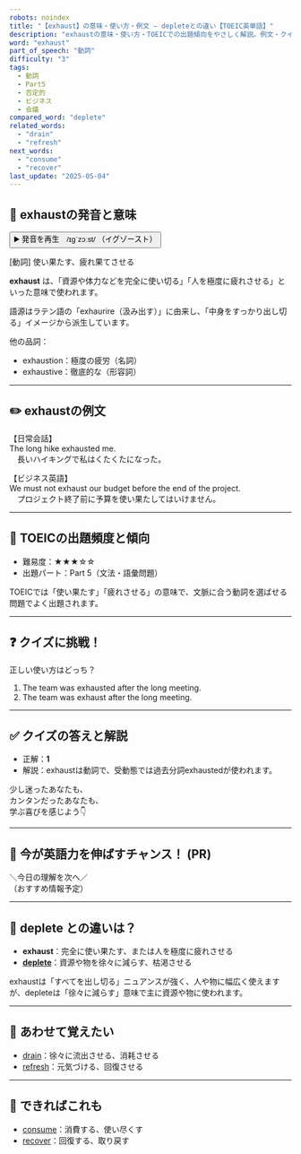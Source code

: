 ```yaml
---
robots: noindex
title: "【exhaust】の意味・使い方・例文 ― depleteとの違い【TOEIC英単語】"
description: "exhaustの意味・使い方・TOEICでの出題傾向をやさしく解説。例文・クイズ付きでdepleteとの違いもわかりやすく学べます。"
word: "exhaust"
part_of_speech: "動詞"
difficulty: "3"
tags:
  - 動詞
  - Part5
  - 否定的
  - ビジネス
  - 会議
compared_word: "deplete"
related_words:
  - "drain"
  - "refresh"
next_words:
  - "consume"
  - "recover"
last_update: "2025-05-04"
---
```


## 🔰 exhaustの発音と意味

<button class="play-audio" onclick="playTTS('exhaust')">
  <span class="play-audio-main">
    ▶️ 発音を再生　/ɪɡˈzɔːst/
  </span>
  <span class="play-audio-sub">
    （イグゾースト）
  </span>
</button>

[動詞] 使い果たす、疲れ果てさせる

**exhaust** は、「資源や体力などを完全に使い切る」「人を極度に疲れさせる」といった意味で使われます。

語源はラテン語の「exhaurire（汲み出す）」に由来し、「中身をすっかり出し切る」イメージから派生しています。

他の品詞：  
- exhaustion：極度の疲労（名詞）
- exhaustive：徹底的な（形容詞）

---

## ✏️ exhaustの例文

【日常会話】  
The long hike exhausted me.  
　長いハイキングで私はくたくたになった。

【ビジネス英語】  
We must not exhaust our budget before the end of the project.  
　プロジェクト終了前に予算を使い果たしてはいけません。

---

## 🎯 TOEICの出題頻度と傾向

- 難易度：★★★☆☆
- 出題パート：Part 5（文法・語彙問題）

TOEICでは「使い果たす」「疲れさせる」の意味で、文脈に合う動詞を選ばせる問題でよく出題されます。

---

## ❓ クイズに挑戦！

正しい使い方はどっち？

1. The team was exhausted after the long meeting.  
2. The team was exhaust after the long meeting.

---

## ✅ クイズの答えと解説

- 正解：**1**
- 解説：exhaustは動詞で、受動態では過去分詞exhaustedが使われます。

少し迷ったあなたも、  
カンタンだったあなたも、  
学ぶ喜びを感じよう👇️

---

## 🚀 今が英語力を伸ばすチャンス！ (PR)

<div class="info-center">
＼今日の理解を次へ／<br>  
（おすすめ情報予定）
</div>

---

## 🤔  deplete との違いは？

- **exhaust**：完全に使い果たす、または人を極度に疲れさせる
- **[deplete](/deplete)**：資源や物を徐々に減らす、枯渇させる

exhaustは「すべてを出し切る」ニュアンスが強く、人や物に幅広く使えますが、depleteは「徐々に減らす」意味で主に資源や物に使われます。

---

## 🧩 あわせて覚えたい

- [drain](/drain)：徐々に流出させる、消耗させる
- [refresh](/refresh)：元気づける、回復させる

---

## 📖 できればこれも

- [consume](/consume)：消費する、使い尽くす
- [recover](/recover)：回復する、取り戻す

<!-- cvid: aid32_bid45 -->
